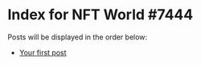 # Index for NFT World #7444
Posts will be displayed in the order below:

- [Your first post](./001-first.md)

